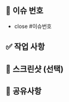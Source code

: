 ## 🧩 이슈  번호 
<!-- 이슈 번호를 작성해주세요 -->

- close #이슈번호

## ✅ 작업 사항 
<!--- 변경 사항 및 관련 이슈에 대해 간단하게 작성해주세요. 어떻게보다 무엇을 왜 수정했는지 설명해주세요. -->

## 📸 스크린샷 (선택)

## 💬 공유사항

<!--- 논의해야할 부분이 있다면 적어주세요.-->
<!--- ex) 메서드 XXX의 이름을 더 잘 짓고 싶은데 혹시 좋은 명칭이 있을까요? -->
